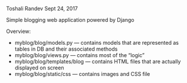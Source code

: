 Toshali Randev 
Sept 24, 2017

Simple blogging web application powered by Django 

Overview: 
 * myblog/blog/models.py — contains models that are represented as tables in DB and their associated methods 
 * myblog/blog/views.py — contains most of the “logic”
 * myblog/blog/templates/blog — contains HTML files that are actually displayed on screen 
 * myblog/blog/static/css — contains images and CSS file 
